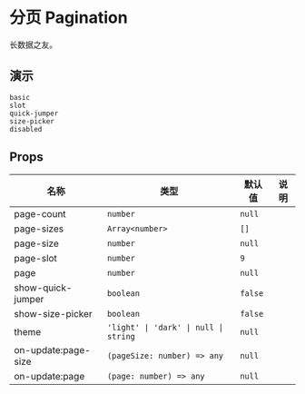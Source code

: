 # 分页 Pagination
<!--single-column-->
长数据之友。
## 演示
```demo
basic
slot
quick-jumper
size-picker
disabled
```

## Props
|名称|类型|默认值|说明|
|-|-|-|-|
|page-count|`number`|`null`||
|page-sizes|`Array<number>`|`[]`||
|page-size|`number`|`null`||
|page-slot|`number`|`9`||
|page|`number`|`null`||
|show-quick-jumper|`boolean`|`false`||
|show-size-picker|`boolean`|`false`||
|theme|`'light' \| 'dark' \| null \| string`|`null`||
|on-update:page-size|`(pageSize: number) => any`|`null`||
|on-update:page|`(page: number) => any`|`null`||